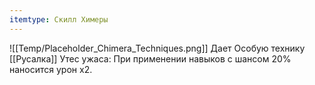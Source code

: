 ```yaml
---
itemtype: Скилл Химеры
---
```

![[Temp/Placeholder_Chimera_Techniques.png]]
Дает Особую технику [[Русалка]] Утес ужаса: При применении навыков с шансом 20% наносится урон х2.
